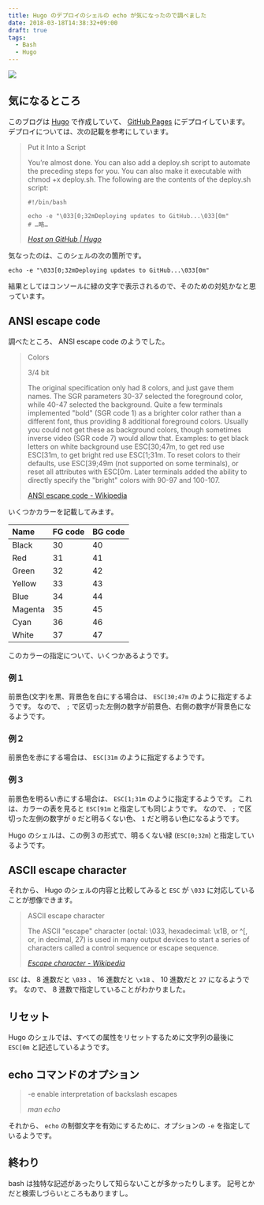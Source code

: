 ```yaml
---
title: Hugo のデプロイのシェルの echo が気になったので調べました
date: 2018-03-18T14:38:32+09:00
draft: true
tags:
  - Bash
  - Hugo
---
```


![](https://gohugo.io/img/hugo.png)

<!--more-->

## 気になるところ

このブログは [Hugo](https://gohugo.io/) で作成していて、 [GitHub Pages](https://pages.github.com/) にデプロイしています。
デプロイについては、次の記載を参考にしています。

> Put it Into a Script
>
> You’re almost done. You can also add a deploy.sh script to automate the preceding steps for you. You can also make it executable with chmod +x deploy.sh.
> The following are the contents of the deploy.sh script:
>
>     #!/bin/bash
>     
>     echo -e "\033[0;32mDeploying updates to GitHub...\033[0m"
>     # …略…
>
> <cite>[Host on GitHub | Hugo](https://gohugo.io/hosting-and-deployment/hosting-on-github/)</cite>

気なったのは、このシェルの次の箇所です。

```shell
echo -e "\033[0;32mDeploying updates to GitHub...\033[0m"
```

結果としてはコンソールに緑の文字で表示されるので、そのための対処かなと思っています。

## ANSI escape code

調べたところ、 ANSI escape code のようでした。

> Colors
>
> 3/4 bit
>
> The original specification only had 8 colors, and just gave them names. The SGR parameters 30-37 selected the foreground color, while 40-47 selected the background. Quite a few terminals implemented "bold" (SGR code 1) as a brighter color rather than a different font, thus providing 8 additional foreground colors. Usually you could not get these as background colors, though sometimes inverse video (SGR code 7) would allow that. Examples: to get black letters on white background use ESC[30;47m, to get red use ESC[31m, to get bright red use ESC[1;31m. To reset colors to their defaults, use ESC[39;49m (not supported on some terminals), or reset all attributes with ESC[0m. Later terminals added the ability to directly specify the "bright" colors with 90-97 and 100-107.
>
> [ANSI escape code - Wikipedia](https://en.wikipedia.org/wiki/ANSI_escape_code#Colors)

いくつかカラーを記載してみます。

|  Name   | FG code | BG code |
| :------ | :------ | :------ |
| Black   | 30      | 40      |
| Red     | 31      | 41      |
| Green   | 32      | 42      |
| Yellow  | 33      | 43      |
| Blue    | 34      | 44      |
| Magenta | 35      | 45      |
| Cyan    | 36      | 46      |
| White   | 37      | 47      |

このカラーの指定について、いくつかあるようです。

### 例１

前景色(文字)を黒、背景色を白にする場合は、 `ESC[30;47m` のように指定するようです。
なので、 `;` で区切った左側の数字が前景色、右側の数字が背景色になるようです。

### 例２

前景色を赤にする場合は、 `ESC[31m` のように指定するようです。

### 例３

前景色を明るい赤にする場合は、 `ESC[1;31m` のように指定するようです。
これは、カラーの表を見ると `ESC[91m` と指定しても同じようです。
なので、 `;` で区切った左側の数字が `0` だと明るくない色、 `1` だと明るい色になるようです。

Hugo のシェルは、この例３の形式で、明るくない緑 (`ESC[0;32m`) と指定しているようです。

## ASCII escape character

それから、 Hugo のシェルの内容と比較してみると `ESC` が `\033` に対応していることが想像できます。

> ASCII escape character
>
> The ASCII "escape" character (octal: \033, hexadecimal: \x1B, or ^[, or, in decimal, 27) is used in many output devices to start a series of characters called a control sequence or escape sequence.
>
> <cite>[Escape character - Wikipedia](https://en.wikipedia.org/wiki/Escape_character#ASCII_escape_character)</cite>

`ESC` は、 8 進数だと `\033` 、 16 進数だと `\x1B` 、 10 進数だと `27` になるようです。
なので、 8 進数で指定していることがわかりました。

## リセット

Hugo のシェルでは、すべての属性をリセットするために文字列の最後に `ESC[0m` と記述しているようです。

## echo コマンドのオプション

> -e     enable interpretation of backslash escapes
>
> <cite>man echo</cite>

それから、 `echo` の制御文字を有効にするために、オプションの `-e` を指定しているようです。

## 終わり

bash は独特な記述があったりして知らないことが多かったりします。
記号とかだと検索しづらいところもありますし。
